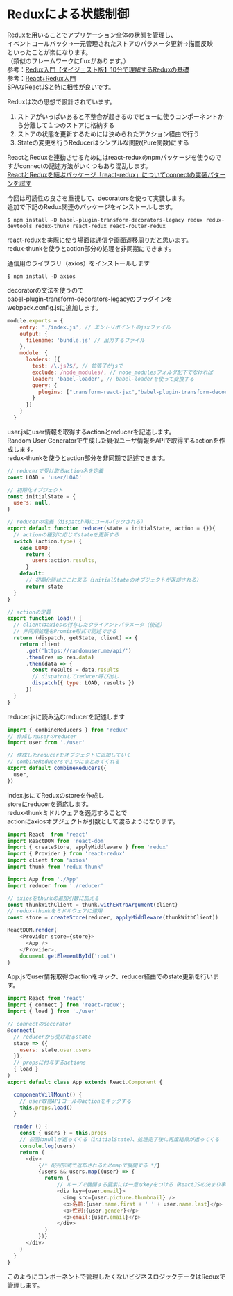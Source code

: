 # Reduxによる状態制御

Reduxを用いることでアプリケーション全体の状態を管理し、  
イベントコールバック→一元管理されたストアのパラメータ更新→描画反映  
といったことが楽になります。  
（類似のフレームワークにfluxがあります。）  
参考：[Redux入門【ダイジェスト版】10分で理解するReduxの基礎](https://qiita.com/kiita312/items/49a1f03445b19cf407b7)  
参考：[React+Redux入門](https://qiita.com/erukiti/items/e16aa13ad81d5938374e)  
SPAなReactJSと特に相性が良いです。  
  
Reduxは次の思想で設計されています。  

1. ストアがいっぱいあると不整合が起きるのでビューに使うコンポーネントから分離して１つのストアに格納する
2. ストアの状態を更新するためには決められたアクション経由で行う
3. Stateの変更を行うReducerはシンプルな関数(Pure関数)にする

ReactとReduxを連動させるためにはreact-reduxのnpmパッケージを使うのですがconnectの記述方法がいくつもあり混乱します。  
[ReactとReduxを結ぶパッケージ「react-redux」についてconnectの実装パターンを試す](https://qiita.com/MegaBlackLabel/items/df868e734d199071b883)  
  
今回は可読性の良さを重視して、decoratorsを使って実装します。  
追加で下記のRedux関連のパッケージをインストールします。  

```
$ npm install -D babel-plugin-transform-decorators-legacy redux redux-devtools redux-thunk react-redux react-router-redux 
```

react-reduxを実際に使う場面は通信や画面遷移周りだと思います。  
redux-thunkを使うとaction部分の処理を非同期にできます。  
  
通信用のライブラリ（axios）をインストールします  

```
$ npm install -D axios
```

decoratorの文法を使うので  
babel-plugin-transform-decorators-legacyのプラグインを  
webpack.config.jsに追加します。  

```webpack.config.js
module.exports = {
    entry: './index.js', // エントリポイントのjsxファイル
    output: {
      filename: 'bundle.js' // 出力するファイル
    },
    module: {
      loaders: [{
        test: /\.js?$/, // 拡張子がjsで
        exclude: /node_modules/, // node_modulesフォルダ配下でなければ
        loader: 'babel-loader', // babel-loaderを使って変換する
        query: {
          plugins: ["transform-react-jsx","babel-plugin-transform-decorators-legacy"] // babelのtransform-react-jsxプラグインを使ってjsxを変換
        }
      }]
    }
  }  
```

user.jsにuser情報を取得するactionとreducerを記述します。  
Random User Generatorで生成した疑似ユーザ情報をAPIで取得するactionを作成します。  
redux-thunkを使うとaction部分を非同期で記述できます。  

```user.js
// reducerで受け取るaction名を定義
const LOAD = 'user/LOAD'

// 初期化オブジェクト
const initialState = {
  users: null,
}

// reducerの定義（dispatch時にコールバックされる）
export default function reducer(state = initialState, action = {}){
  // actionの種別に応じてstateを更新する
  switch (action.type) {
    case LOAD:
      return {
        users:action.results,
      }
    default:
      // 初期化時はここに来る（initialStateのオブジェクトが返却される）
      return state
  }
}

// actionの定義
export function load() {
  // clientはaxiosの付与したクライアントパラメータ（後述）
  // 非同期処理をPromise形式で記述できる
  return (dispatch, getState, client) => {
    return client
      .get('https://randomuser.me/api/')
      .then(res => res.data)
      .then(data => {
        const results = data.results
        // dispatchしてreducer呼び出し
        dispatch({ type: LOAD, results })
      })
  }
}
```

reducer.jsに読み込むreducerを記述します

```reducer.js
import { combineReducers } from 'redux'
// 作成したuserのreducer
import user from './user'

// 作成したreducerをオブジェクトに追加していく
// combineReducersで１つにまとめてくれる
export default combineReducers({
  user,
})
```

index.jsにてReduxのstoreを作成し  
storeにreducerを適応します。  
redux-thunkミドルウェアを適応することで  
actionにaxiosオブジェクトが引数として渡るようになります。  

```index.js
import React  from 'react'
import ReactDOM from 'react-dom'
import { createStore, applyMiddleware } from 'redux'
import { Provider } from 'react-redux'
import client from 'axios'
import thunk from 'redux-thunk'

import App from './App'
import reducer from './reducer'

// axiosをthunkの追加引数に加える
const thunkWithClient = thunk.withExtraArgument(client)
// redux-thunkをミドルウェアに適用
const store = createStore(reducer, applyMiddleware(thunkWithClient))

ReactDOM.render(
    <Provider store={store}>
      <App />
    </Provider>,
    document.getElementById('root')
)
```

App.jsでuser情報取得のactionをキック、reducer経由でのstate更新を行います。

```App.js
import React from 'react'
import { connect } from 'react-redux';
import { load } from './user'

// connectのdecorator
@connect(
  // reducerから受け取るstate
  state => ({
    users: state.user.users
  }),
  // propsに付与するactions
  { load }
)
export default class App extends React.Component {

  componentWillMount() {
    // user取得APIコールのactionをキックする
    this.props.load()
  }

  render () {
    const { users } = this.props
    // 初回はnullが返ってくる（initialState）、処理完了後に再度結果が返ってくる
    console.log(users)
    return (
      <div>
          {/* 配列形式で返却されるためmapで展開する */}
          {users && users.map((user) => {
            return (
                // ループで展開する要素には一意なkeyをつける（ReactJSの決まり事）
                <div key={user.email}>
                  <img src={user.picture.thumbnail} />
                  <p>名前:{user.name.first + ' ' + user.name.last}</p>
                  <p>性別:{user.gender}</p>
                  <p>email:{user.email}</p>
                </div>
            )
          })}
      </div>
    )
  }
}
```

このようにコンポーネントで管理したくないビジネスロジックデータはReduxで管理します。